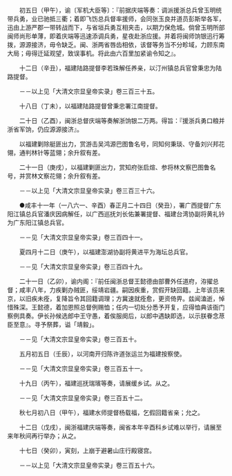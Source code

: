<!-- { "loadSidebar": true } -->
　　初五日（甲午），谕〔军机大臣等〕：『前据庆端等奏：调派援浙总兵曾玉明统带兵勇，业已驰抵三衢；着即飞饬总兵督率援师，会同张玉良并道员彭斯举各军，迅由上游严郡一带转战而下，与省垣兵勇互相夹击，以期力保危城。倘曾玉明所部闽师尚形单薄，即着庆端等迅速添调兵勇，星夜赴浙应援。并着将闽师饷银迅行筹拨，源源接济，毋令缺乏。闽、浙两省唇齿相依，该督等务当不分畛域，力顾东南大局；毋得迁延观望，致误事机。将此由六百里加紧谕令知之』。

　　十二日（辛丑），福建陆路提督李若珠解任养亲，以汀州镇总兵官曾秉忠为陆路提督。

　　－－以上见「大清文宗显皇帝实录」卷三百三十五。

　　十八日（丁未），以福建陆路提督曾秉忠署江南提督。

　　二十日（乙酉），闽浙总督庆端等奏解浙饷银二万两。得旨：『援浙兵勇口粮并浙省军饷，仍应源源接济』。

　　以福建剿除艇匪出力，赏游击吴鸿源巴图鲁名号，同知何秉琰、守备刘兴邦花翎，通判林针等蓝翎；余升叙有差。

　　二十一日（庚戌），以福建剿匪出力，赏知府张启煊、参将林文察巴图鲁名号，并赏林文察花翎；余升叙有差。

　　－－以上见「大清文宗显皇帝实录」卷三百三十六。

　　●咸丰十一年（一八六一、辛酉）春正月二十四日（癸丑），署广西提督广东阳江镇总兵官潘庆因病解任，以广西巡抚刘长佑兼署提督、福建台湾协副将黄礼钤为广东阳江镇总兵官。

　　－－见「大清文宗显皇帝实录」卷三百四十一。

　　夏四月十二日（庚午），以福建澎湖协副将黄进平为海坛总兵官。

　　－－见「大清文宗显皇帝实录」卷三百四十九。

　　二十一日（乙卯），谕内阁：『前任闽浙总督王懿德由部曹外任道府，洊擢总督；咸丰八年，力疾剿办贼匪，绥靖岩疆。嗣因疾重，赏假开缺回籍。上年该员来京，以旧疾未痊，复降旨令其回籍调理；方冀速就痊愈，更资倚畀。兹闻溘逝，悼惜殊深。王懿德，着加恩照总督例赐恤；任内一切处分悉予开复，应得恤典该衙门察例具奏。伊长孙候选郎中王守愚，着俟服阕后，以郎中遇缺即选，以示朕眷念荩臣至意』。寻予祭葬，谥「靖毅」。

　　－－见「大清文宗显皇帝实录」卷三百五十。

　　五月初五日（壬辰），以河南开归陈许道张运兰为福建按察使。

　　－－见「大清文宗显皇帝实录」卷三百五十一。

　　十九日（丙午），福建巡抚瑞璸等奏，请展缓乡试。从之。

　　－－见「大清文宗显皇帝实录」卷三百五十二。

　　秋七月初八日（甲午），福建水师提督杨载福，乞假回籍省亲；允之。

　　十二日（戊戌），闽浙福建庆端等奏，闽省本年辛酉科乡试难以举行，请展至来年秋间再行举办；从之。

　　十七日（癸卯），寅刻，上崩于避暑山庄行殿寝宫。

　　－－以上见「大清文宗显皇帝实录」卷三百五十六。  
　
